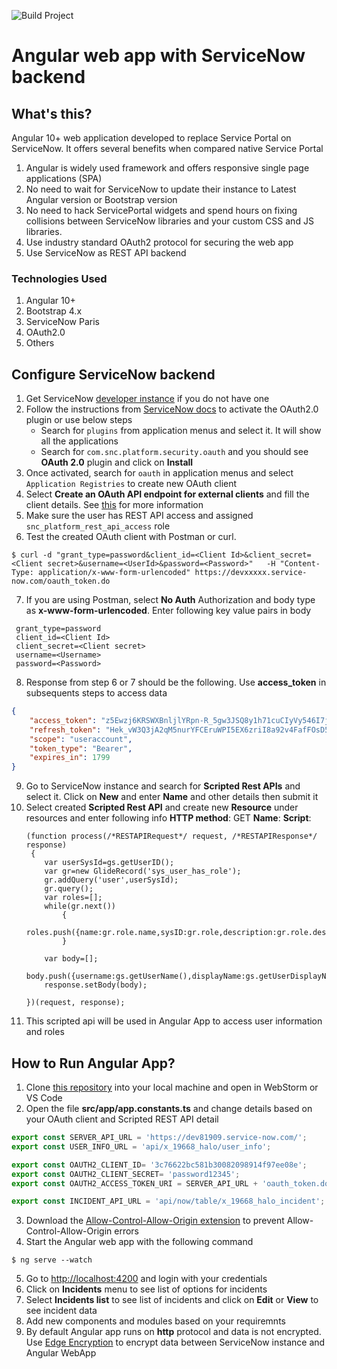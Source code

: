 ![Build Project](https://github.com/pavankjadda/Angular-WebApp-ServiceNow/workflows/Build%20Project/badge.svg?branch=master)

# Angular web app with ServiceNow backend

## What's this?
Angular 10+ web application developed to replace Service Portal on ServiceNow. It offers several benefits when compared native Service Portal
1. Angular is widely used framework and offers responsive single page applications (SPA)
2. No need to wait for ServiceNow to update their instance to Latest Angular version or Bootstrap version 
2. No need to hack ServicePortal widgets and spend hours on fixing collisions between ServiceNow libraries and your custom CSS and JS libraries.
3. Use industry standard OAuth2 protocol for securing the web app 
4. Use ServiceNow as REST API backend


### Technologies Used
1. Angular 10+
2. Bootstrap 4.x
3. ServiceNow Paris
4. OAuth2.0
5. Others 

## Configure ServiceNow backend
1. Get ServiceNow [developer instance](https://developer.servicenow.com/app.do#!/dashboard) if you do not have one
2. Follow the instructions from [ServiceNow docs](https://docs.servicenow.com/bundle/paris-application-development/page/integrate/outbound-rest/task/t_OAuthDemoCreateProvider.html) to activate the OAuth2.0 plugin or use below steps
    * Search for `plugins` from application menus and select it. It will show all the applications
    * Search for `com.snc.platform.security.oauth` and you should see **OAuth 2.0** plugin and click on **Install**
3. Once activated, search for `oauth` in application menus and select `Application Registries` to create new OAuth client
4. Select **Create an OAuth API endpoint for external clients** and fill the client details. See [this](https://docs.servicenow.com/bundle/paris-application-development/page/integrate/outbound-rest/task/t_OAuthDemoCreateProvider.html) for more information
5. Make sure the user has REST API access and assigned `snc_platform_rest_api_access` role
6. Test the created OAuth client with Postman or curl. 
```
$ curl -d "grant_type=password&client_id=<Client Id>&client_secret=<Client secret>&username=<UserId>&password=<Password>"   -H "Content-Type: application/x-www-form-urlencoded" https://devxxxxx.service-now.com/oauth_token.do
```
7. If you are using Postman, select **No Auth** Authorization and body type as **x-www-form-urlencoded**. Enter following key value pairs in body
```
 grant_type=password
 client_id=<Client Id>
 client_secret=<Client secret>
 username=<Username>
 password=<Password>
```
8. Response from step 6 or 7 should be the following. Use **access_token** in subsequents steps to access data
```json
{
    "access_token": "z5Ewzj6KRSWXBnljlYRpn-R_5gw3JSQ8y1h71cuCIyVy546I7jwg5k9M2E0ctc2ssJC9S2ER6ZWGXs474Ext4Q",
    "refresh_token": "Hek_vW3Q3jA2qM5nurYFCEruWPI5EX6zriI8a92v4FafFOsD5el17fWkrz48ZLlw3kpjZSRJmiK9uTyjPL6rKg",
    "scope": "useraccount",
    "token_type": "Bearer",
    "expires_in": 1799
}
```
9. Go to ServiceNow instance and search for **Scripted Rest APIs** and select it. Click on **New** and enter **Name** and other details then submit it
10. Select created  **Scripted Rest API** and create new **Resource** under resources and enter following info
    **HTTP method**: GET 
    **Name**: <Name> 
    **Script**: 
    ```
    (function process(/*RESTAPIRequest*/ request, /*RESTAPIResponse*/ response) 
     {
    	var userSysId=gs.getUserID();
    	var gr=new GlideRecord('sys_user_has_role');
    	gr.addQuery('user',userSysId);
    	gr.query();
    	var roles=[];
    	while(gr.next())
    		{
    			roles.push({name:gr.role.name,sysID:gr.role,description:gr.role.description});
    		}
    
    	var body=[];
    	body.push({username:gs.getUserName(),displayName:gs.getUserDisplayName(),sysId:gs.getUserID(),roles:roles});
        response.setBody(body);
    
    })(request, response);
    ```
11. This scripted api will be used in Angular App to access user information and roles
    



## How to  Run Angular App?
1. Clone [this repository](https://github.com/pavankjadda/Angular-WebApp-ServiceNow) into your local machine and open in WebStorm or VS Code
2. Open the file **src/app/app.constants.ts** and change details based on your OAuth client and Scripted REST API detail
```typescript
export const SERVER_API_URL = 'https://dev81909.service-now.com/';
export const USER_INFO_URL = 'api/x_19668_halo/user_info';

export const OAUTH2_CLIENT_ID= '3c76622bc581b30082098914f97ee08e';
export const OAUTH2_CLIENT_SECRET= 'password12345';
export const OAUTH2_ACCESS_TOKEN_URI = SERVER_API_URL + 'oauth_token.do';

export const INCIDENT_API_URL = 'api/now/table/x_19668_halo_incident';

```
3. Download the [Allow-Control-Allow-Origin extension](https://chrome.google.com/webstore/detail/cross-domain-cors/mjhpgnbimicffchbodmgfnemoghjakai/related?hl=en)
 to prevent Allow-Control-Allow-Origin errors
4. Start the Angular web app with the following command
```
$ ng serve --watch
```
5. Go to [http://localhost:4200](http://localhost:4200) and login with your credentials
6. Click on **Incidents** menu to see list of options for incidents
7. Select **Incidents list** to see list of incidents and click on **Edit** or **View** to see incident data
8. Add new components and modules based on your requiremnts
9. By default Angular app runs on **http** protocol and data is not encrypted. Use [Edge Encryption](https://docs.servicenow.com/bundle/london-servicenow-platform/page/administer/edge-encryption/concept/c_EdgeEncryptionOverview.html) to encrypt data between ServiceNow instance and Angular WebApp
